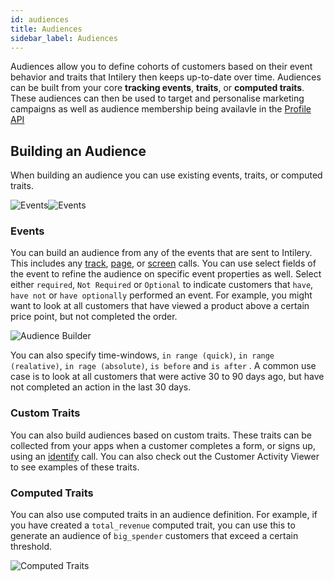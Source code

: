 ```yaml
---
id: audiences
title: Audiences
sidebar_label: Audiences
---
```


Audiences allow you to define cohorts of customers based on their event behavior and traits that Intilery then keeps up-to-date over time. Audiences can be built from your core **tracking events**, **traits**, or **computed traits**. These audiences can then be used to target and personalise marketing campaigns as well as audience membership being availavle in the [Profile API](/docs/apis/profiles)

## Building an Audience

When building an audience you can use existing events, traits, or computed traits.

![Events](/img/audience1.png)![Events](/img/audience2.png)

### Events

You can build an audience from any of the events that are sent to Intilery. This includes any [track](/docs/schema/track), [page](/docs/schema/page), or [screen](/docs/schema/screen) calls. You can use select fields of the event to refine the audience on specific event properties as well. Select either `required`, `Not Required` or `Optional` to indicate customers that `have`, `have not` or `have optionally` performed an event. For example, you might want to look at all customers that have viewed a product above a certain price point, but not completed the order.

![Audience Builder](/img/audience3.png)

You can also specify time-windows, `in range (quick)`, `in range (realative)`, `in rage (absolute)`, `is before` and `is after` . A common use case is to look at all customers that were active 30 to 90 days ago, but have not completed an action in the last 30 days.

### Custom Traits

You can also build audiences based on custom traits. These traits can be collected from your apps when a customer completes a form, or signs up, using an [identify](/docs/schema/identify) call. You can also check out the Customer Activity Viewer to see examples of these traits.

### Computed Traits

You can also use computed traits in an audience definition. For example, if you have created a `total_revenue` computed trait, you can use this to generate an audience of `big_spender` customers that exceed a certain threshold.

![Computed Traits](/img/audience4.png)

